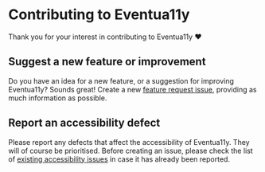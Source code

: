 # Contributing to Eventua11y

Thank you for your interest in contributing to Eventua11y ❤️

## Suggest a new feature or improvement

Do you have an idea for a new feature, or a suggestion for improving Eventua11y? Sounds great! Create a new [feature request issue](https://github.com/mattobee/eventua11y/issues/new?template=feature_request.md), providing as much information as possible.

## Report an accessibility defect

Please report any defects that affect the accessibility of Eventua11y. They will of course be prioritised. Before creating an issue, please check the list of [existing accessibility issues](https://github.com/mattobee/eventua11y/labels/accessibility) in case it has already been reported.
